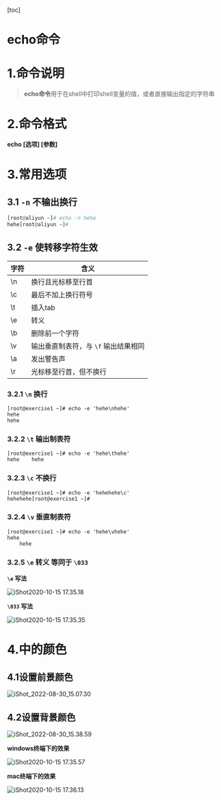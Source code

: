 [toc]



# echo命令

# 1.命令说明

> **echo命令**用于在shell中打印shell变量的值，或者直接输出指定的字符串



# 2.命令格式

**echo [选项] [参数]**



# 3.常用选项

## 3.1 `-n`	不输出换行

```python
[root@aliyun ~]# echo -n hehe
hehe[root@aliyun ~]# 
```



## 3.2 `-e`	使转移字符生效

| 字符 | 含义                                 |
| ---- | ------------------------------------ |
| \n   | 换行且光标移至行首                   |
| \c   | 最后不加上换行符号                   |
| \t   | 插入tab                              |
| \e   | 转义                                 |
| \b   | 删除前一个字符                       |
| \v   | 输出垂直制表符，与 `\f` 输出结果相同 |
| \a   | 发出警告声                           |
| \r   | 光标移至行首，但不换行               |





### 3.2.1 `\n`	换行

```shell
[root@exercise1 ~]# echo -e 'hehe\nhehe'
hehe
hehe
```



### 3.2.2 `\t`	输出制表符

```shell
[root@exercise1 ~]# echo -e 'hehe\thehe'
hehe    hehe
```



### 3.2.3 `\c`	不换行

```shell
[root@exercise1 ~]# echo -e 'hehehehe\c'
hehehehe[root@exercise1 ~]#
```



### 3.2.4 `\v`	垂直制表符

```shell
[root@exercise1 ~]# echo -e 'hehe\vhehe'
hehe
    hehe
```



### 3.2.5 `\e`	转义	等同于 `\033`

**`\e` 写法**

![iShot2020-10-15 17.35.18](https://gitea.pptfz.cn/pptfz/picgo-images/raw/branch/master/img/iShot2020-10-15%2017.35.18.png)



**`\033` 写法**

![iShot2020-10-15 17.35.35](https://gitea.pptfz.cn/pptfz/picgo-images/raw/branch/master/img/iShot2020-10-15%2017.35.35.png)



# 4.中的颜色

## 4.1设置前景颜色

![iShot_2022-08-30_15.07.30](https://gitea.pptfz.cn/pptfz/picgo-images/raw/branch/master/img/iShot_2022-08-30_15.07.30.png)



## 4.2设置背景颜色

![iShot_2022-08-30_15.38.59](https://gitea.pptfz.cn/pptfz/picgo-images/raw/branch/master/img/iShot_2022-08-30_15.38.59.png)



**windows终端下的效果**

![iShot2020-10-15 17.35.57](https://gitea.pptfz.cn/pptfz/picgo-images/raw/branch/master/img/iShot2020-10-15%2017.35.57.png)



**mac终端下的效果**

![iShot2020-10-15 17.36.13](https://gitea.pptfz.cn/pptfz/picgo-images/raw/branch/master/img/iShot2020-10-15%2017.36.13.png)





